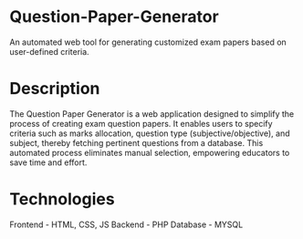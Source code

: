 # Question-Paper-Generator
An automated web tool for generating customized exam papers based on user-defined criteria.

# Description
The Question Paper Generator is a web application designed to simplify the process of creating exam question papers. It enables users to specify criteria such as marks allocation, question type (subjective/objective), and subject, thereby fetching pertinent questions from a database. This automated process eliminates manual selection, empowering educators to save time and effort.

# Technologies  
Frontend - HTML, CSS, JS
Backend - PHP
Database - MYSQL
